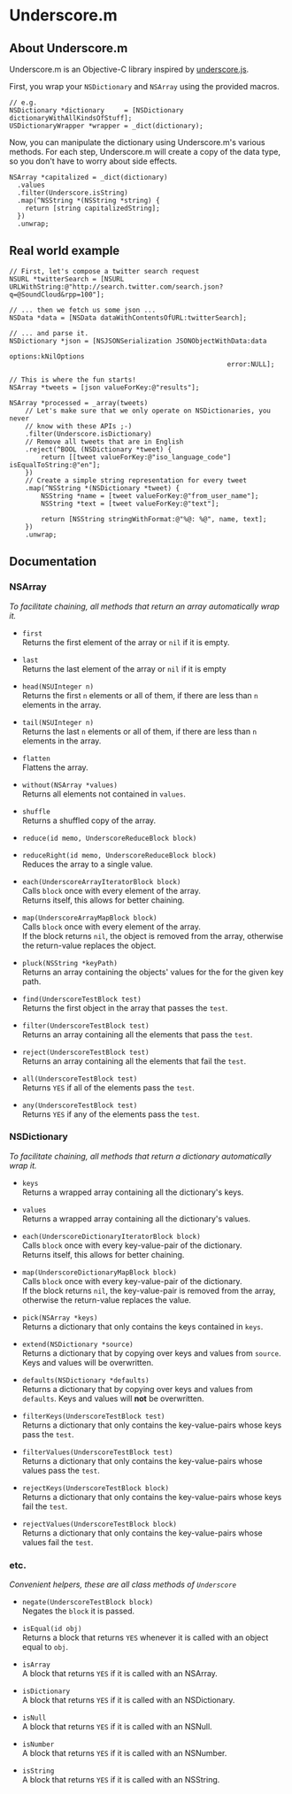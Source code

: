 # Underscore.m

## About Underscore.m

Underscore.m is an Objective-C library inspired by [underscore.js][js].

First, you wrap your `NSDictionary` and `NSArray` using the provided macros.

    // e.g.
    NSDictionary *dictionary     = [NSDictionary dictionaryWithAllKindsOfStuff];
    USDictionaryWrapper *wrapper = _dict(dictionary);

Now, you can manipulate the dictionary using Underscore.m's various methods.
For each step, Underscore.m will create a copy of the data type, so you don't
have to worry about side effects.

    NSArray *capitalized = _dict(dictionary)
      .values
      .filter(Underscore.isString)
      .map(^NSString *(NSString *string) {
        return [string capitalizedString];
      })
      .unwrap;

[js]: http://documentcloud.github.com/underscore

## Real world example

    // First, let's compose a twitter search request
    NSURL *twitterSearch = [NSURL URLWithString:@"http://search.twitter.com/search.json?q=@SoundCloud&rpp=100"];

    // ... then we fetch us some json ...
    NSData *data = [NSData dataWithContentsOfURL:twitterSearch];

    // ... and parse it.
    NSDictionary *json = [NSJSONSerialization JSONObjectWithData:data
                                                         options:kNilOptions
                                                           error:NULL];

    // This is where the fun starts!
    NSArray *tweets = [json valueForKey:@"results"];

    NSArray *processed = _array(tweets)
        // Let's make sure that we only operate on NSDictionaries, you never
        // know with these APIs ;-)
        .filter(Underscore.isDictionary)
        // Remove all tweets that are in English
        .reject(^BOOL (NSDictionary *tweet) {
            return [[tweet valueForKey:@"iso_language_code"] isEqualToString:@"en"];
        })
        // Create a simple string representation for every tweet
        .map(^NSString *(NSDictionary *tweet) {
            NSString *name = [tweet valueForKey:@"from_user_name"];
            NSString *text = [tweet valueForKey:@"text"];

            return [NSString stringWithFormat:@"%@: %@", name, text];
        })
        .unwrap;

## Documentation

### NSArray

_To facilitate chaining, all methods that return an array automatically wrap it._

- `first`  
  Returns the first element of the array or `nil` if it is empty.

- `last`  
  Returns the last element of the array or `nil` if it is empty

- `head(NSUInteger n)`  
  Returns the first `n` elements or all of them, if there are less than `n`
  elements in the array.  

- `tail(NSUInteger n)`  
  Returns the last `n` elements or all of them, if there are less than `n`
  elements in the array.  

- `flatten`  
  Flattens the array.  

- `without(NSArray *values)`  
  Returns all elements not contained in `values`.  

- `shuffle`  
  Returns a shuffled copy of the array.  

- `reduce(id memo, UnderscoreReduceBlock block)`
- `reduceRight(id memo, UnderscoreReduceBlock block)`  
  Reduces the array to a single value.

- `each(UnderscoreArrayIteratorBlock block)`  
  Calls `block` once with every element of the array.  
  Returns itself, this allows for better chaining.

- `map(UnderscoreArrayMapBlock block)`  
  Calls `block` once with every element of the array.  
  If the block returns `nil`, the object is removed from the array, otherwise
  the return-value replaces the object.

- `pluck(NSString *keyPath)`  
  Returns an array containing the objects' values for the for the given key
  path.

- `find(UnderscoreTestBlock test)`  
  Returns the first object in the array that passes the `test`.

- `filter(UnderscoreTestBlock test)`  
  Returns an array containing all the elements that pass the `test`.

- `reject(UnderscoreTestBlock test)`  
  Returns an array containing all the elements that fail the `test`.

- `all(UnderscoreTestBlock test)`  
  Returns `YES` if all of the elements pass the `test`.

- `any(UnderscoreTestBlock test)`  
  Returns `YES` if any of the elements pass the `test`.

### NSDictionary

_To facilitate chaining, all methods that return a dictionary automatically wrap it._

- `keys`  
  Returns a wrapped array containing all the dictionary's keys.

- `values`  
  Returns a wrapped array containing all the dictionary's values.

- `each(UnderscoreDictionaryIteratorBlock block)`  
  Calls `block` once with every key-value-pair of the dictionary.  
  Returns itself, this allows for better chaining.

- `map(UnderscoreDictionaryMapBlock block)`  
  Calls `block` once with every key-value-pair of the dictionary.  
  If the block returns `nil`, the key-value-pair is removed from the array,
  otherwise the return-value replaces the value.

- `pick(NSArray *keys)`  
  Returns a dictionary that only contains the keys contained in `keys`.

- `extend(NSDictionary *source)`  
  Returns a dictionary that by copying over keys and values from `source`.
  Keys and values will be overwritten.

- `defaults(NSDictionary *defaults)`  
  Returns a dictionary that by copying over keys and values from `defaults`.
  Keys and values will __not__ be overwritten.

- `filterKeys(UnderscoreTestBlock test)`  
  Returns a dictionary that only contains the key-value-pairs whose keys pass
  the `test`.

- `filterValues(UnderscoreTestBlock test)`  
  Returns a dictionary that only contains the key-value-pairs whose values pass
  the `test`.

- `rejectKeys(UnderscoreTestBlock block)`  
  Returns a dictionary that only contains the key-value-pairs whose keys fail
  the `test`.

- `rejectValues(UnderscoreTestBlock block)`  
  Returns a dictionary that only contains the key-value-pairs whose values fail
  the `test`.

### etc.

_Convenient helpers, these are all class methods of `Underscore`_

- `negate(UnderscoreTestBlock block)`  
  Negates the `block` it is passed.

- `isEqual(id obj)`  
  Returns a block that returns `YES` whenever it is called with an object equal
  to `obj`.

- `isArray`  
  A block that returns `YES` if it is called with an NSArray.

- `isDictionary`  
  A block that returns `YES` if it is called with an NSDictionary.

- `isNull`  
  A block that returns `YES` if it is called with an NSNull.

- `isNumber`  
  A block that returns `YES` if it is called with an NSNumber.

- `isString`  
  A block that returns `YES` if it is called with an NSString.
